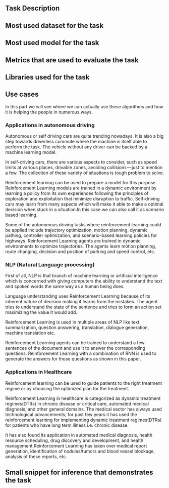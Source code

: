 ## Task Description


## Most used dataset for the task


## Most used model for the task


## Metrics that are used to evaluate the task


## Libraries used for the task


## Use cases

In this part we will see where we can actually use these algorithms and how it is helping the people in numerous ways.

### Applications in autonomous driving

Autonomous or self driving cars are quite trending nowadays. It is also a big step towards driverless commute where the machine is itself able to perform the task. The vehicle without any driver can be backed by a machine learning model. 


In self-driving cars, there are various aspects to consider, such as speed limits at various places, drivable zones, avoiding collisions — just to mention a few. The collection of these variety of situations is tough problem to solve.

Reinforcement learning can be used to prepare a model for this purpose. Reinforcement Learning models are trained in a dynamic environment by learning a policy from its own experiences following the principles of exploration and exploitation that minimize disruption to traffic. Self-driving cars may learn from many aspects which will make it able to make a optimal decision when stuck in a situation.In this case we can also call it as scenario based learning.

Some of the autonomous driving tasks where reinforcement learning could be applied include trajectory optimization, motion planning, dynamic pathing, controller optimization, and scenario-based learning policies for highways. Reinforcement Learning agents are trained in dynamic environments to optimize trajectories. The agents learn motion planning, route changing, decision and position of parking and speed control, etc.

### NLP (Natural Language processing)

First of all, NLP is that branch of machine learning or artificial intelligence which is concerned with giving computers the ability to understand the text and spoken words the same way as a human being does.  

Language understanding uses Reinforcement Learning because of its inherent nature of decision making it learns from the mistakes. The agent tries to understand the state of the sentence and tries to form an action set maximizing the value it would add.

Reinforcement Learning is used in multiple areas of NLP like text summarization, question answering, translation, dialogue generation, machine translation etc.  

Reinforcement Learning agents can be trained to understand a few sentences of the document and use it to answer the corresponding questions. Reinforcement Learning with a combination of RNN is used to generate the answers for those questions as shown in this paper.

### Applications in Healthcare 

Reinforcement learning can be used to guide patients to the right treatment regime or by choosing the optimized plan for the treatment.

Reinforcement Learning in healthcare is categorized as dynamic treatment regimes(DTRs) in chronic disease or critical care, automated medical diagnosis, and other general domains. The medical sector has always used technological advancements, for past few years it has used the reinforcement learning for implementing dynamic treatment regimes(DTRs) for patients who have long term illness i.e. chronic disease.

It has also found its application in automated medical diagnosis, health resource scheduling, drug discovery and development, and health management.Reinforcement Learning has taken over medical report generation, identification of nodules/tumors and blood vessel blockage, analysis of these reports, etc.

##  Small snippet for inference that demonstrates the task